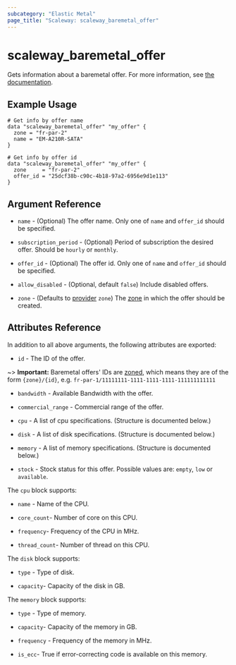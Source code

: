 ```yaml
---
subcategory: "Elastic Metal"
page_title: "Scaleway: scaleway_baremetal_offer"
---
```


# scaleway_baremetal_offer

Gets information about a baremetal offer. For more information, see [the documentation](https://developers.scaleway.com/en/products/baremetal/api).

## Example Usage

```hcl
# Get info by offer name
data "scaleway_baremetal_offer" "my_offer" {
  zone = "fr-par-2"
  name = "EM-A210R-SATA"
}

# Get info by offer id
data "scaleway_baremetal_offer" "my_offer" {
  zone     = "fr-par-2"
  offer_id = "25dcf38b-c90c-4b18-97a2-6956e9d1e113"
}
```

## Argument Reference

- `name` - (Optional) The offer name. Only one of `name` and `offer_id` should be specified.

- `subscription_period` - (Optional) Period of subscription the desired offer. Should be `hourly` or `monthly`.

- `offer_id` - (Optional) The offer id. Only one of `name` and `offer_id` should be specified.

- `allow_disabled` - (Optional, default `false`) Include disabled offers.

- `zone` - (Defaults to [provider](../index.md#zone) `zone`) The [zone](../guides/regions_and_zones.md#zones) in which the offer should be created.

## Attributes Reference

In addition to all above arguments, the following attributes are exported:

- `id` - The ID of the offer.

~> **Important:** Baremetal offers' IDs are [zoned](../guides/regions_and_zones.md#resource-ids), which means they are of the form `{zone}/{id}`, e.g. `fr-par-1/11111111-1111-1111-1111-111111111111`

- `bandwidth` - Available Bandwidth with the offer.

- `commercial_range` - Commercial range of the offer.

- `cpu` - A list of cpu specifications. (Structure is documented below.)

- `disk` - A list of disk specifications. (Structure is documented below.)

- `memory` - A list of memory specifications. (Structure is documented below.)

- `stock` - Stock status for this offer. Possible values are: `empty`, `low` or `available`.

The `cpu` block supports:

- `name` - Name of the CPU.

- `core_count`- Number of core on this CPU.

- `frequency`- Frequency of the CPU in MHz.

- `thread_count`- Number of thread on this CPU.

The `disk` block supports:

- `type` - Type of disk.

- `capacity`- Capacity of the disk in GB.

The `memory` block supports:

- `type` - Type of memory.

- `capacity`- Capacity of the memory in GB.

- `frequency` - Frequency of the memory in MHz.

- `is_ecc`- True if error-correcting code is available on this memory.
